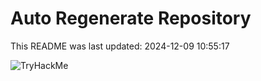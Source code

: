 # Auto Regenerate Repository

This README was last updated: 2024-12-09 10:55:17

 ![TryHackMe](https://tryhackme.com/badge/533634)